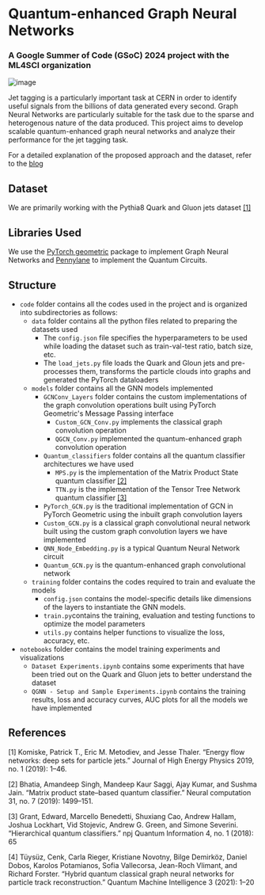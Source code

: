 # Quantum-enhanced Graph Neural Networks
### A Google Summer of Code (GSoC) 2024 project with the ML4SCI organization

![image](https://github.com/user-attachments/assets/a3f77bf5-bf09-4759-b770-ab8cf2208ea0)

Jet tagging is a particularly important task at CERN in order to identify useful signals from the billions of data generated every second. Graph Neural Networks are particularly suitable for the task due to the sparse and heterogenous nature of the data produced. This project aims to develop scalable quantum-enhanced graph neural networks and analyze their performance for the jet tagging task. 

For a detailed explanation of the proposed approach and the dataset, refer to the [blog](https://medium.com/@haemanth10/quantum-graph-neural-networks-9cde9613a8d5)

## Dataset
We are primarily working with the Pythia8 Quark and Gluon jets dataset [[1]](#1)

## Libraries Used
We use the [PyTorch geometric](https://pytorch-geometric.readthedocs.io/en/latest/) package to implement Graph Neural Networks and [Pennylane](https://docs.pennylane.ai/en/stable/) to implement the Quantum Circuits. 

## Structure

* `code` folder contains all the codes used in the project and is organized into subdirectories as follows:
    * `data` folder contains all the python files related to preparing the datasets used
        * The `config.json` file specifies the hyperparameters to be used while loading the dataset such as train-val-test ratio, batch size, etc.
        * The `load_jets.py` file loads the Quark and Gloun jets and pre-processes them, transforms the particle clouds into graphs and generated the PyTorch dataloaders
    * `models` folder contains all the GNN models implemented
        * `GCNConv_Layers` folder contains the custom implementations of the graph convolution operations built using PyTorch Geometric's Message Passing interface
            * `Custom_GCN_Conv.py` implements the classical graph convolution operation
            * `QGCN_Conv.py` implemented the quantum-enhanced graph convolution operation
        * `Quantum_classifiers` folder contains all the quantum classifier architectures we have used
            * `MPS.py` is the implementation of the Matrix Product State quantum classifier [[2]](#2)
            * `TTN.py` is the implementation of the Tensor Tree Network quantum classifier [[3]](#3)
        * `PyTorch_GCN.py` is the traditional implementation of GCN in PyTorch Geometric using the inbuilt graph convolution layers
        * `Custom_GCN.py` is a classical graph convolutional neural network built using the custom graph convolution layers we have implemented
        * `QNN_Node_Embedding.py` is a typical Quantum Neural Network circuit
        * `Quantum_GCN.py` is the quantum-enhanced graph convolutional network
    * `training` folder contains the codes required to train and evaluate the models
        * `config.json` contains the model-specific details like dimensions of the layers to instantiate the GNN models.
        * `train.py`contains the training, evaluation and testing functions to optimize the model parameters
        * `utils.py` contains helper functions to visualize the loss, accuracy, etc.
* `notebooks` folder contains the model training experiments and visualizations
    * `Dataset Experiments.ipynb` contains some experiments that have been tried out on the Quark and Gluon jets to better understand the dataset
    * `QGNN - Setup and Sample Experiments.ipynb` contains the training results, loss and accuracy curves, AUC plots for all the models we have implemented

## References
<a id="1">[1]</a>
Komiske, Patrick T., Eric M. Metodiev, and Jesse Thaler. “Energy flow networks: deep sets for particle jets.” Journal of High Energy Physics 2019, no. 1 (2019): 1–46.

<a id="2">[2]</a>
Bhatia, Amandeep Singh, Mandeep Kaur Saggi, Ajay Kumar, and Sushma Jain. “Matrix product state–based quantum classifier.” Neural computation 31, no. 7 (2019): 1499–151.

<a id="3">[3]</a>
Grant, Edward, Marcello Benedetti, Shuxiang Cao, Andrew Hallam, Joshua Lockhart, Vid Stojevic, Andrew G. Green, and Simone Severini. “Hierarchical quantum classifiers.” npj Quantum Information 4, no. 1 (2018): 65

<a id="4">[4]</a>
Tüysüz, Cenk, Carla Rieger, Kristiane Novotny, Bilge Demirköz, Daniel Dobos, Karolos Potamianos, Sofia Vallecorsa, Jean-Roch Vlimant, and Richard Forster. “Hybrid quantum classical graph neural networks for particle track reconstruction.” Quantum Machine Intelligence 3 (2021): 1–20
